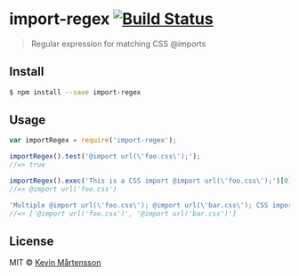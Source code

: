 # import-regex [![Build Status](https://travis-ci.org/kevva/import-regex.svg?branch=master)](https://travis-ci.org/kevva/import-regex)

> Regular expression for matching CSS @imports

## Install

```sh
$ npm install --save import-regex
```

## Usage

```js
var importRegex = require('import-regex');

importRegex().test('@import url(\'foo.css\');');
//=> true

importRegex().exec('This is a CSS import @import url(\'foo.css\');')[0].trim();
//=> @import url('foo.css')

'Multiple @import url(\'foo.css\'); @import url(\'bar.css\'); CSS imports'.match(importRegex());
//=> ['@import url('foo.css')', '@import url('bar.css')']
```

## License

MIT © [Kevin Mårtensson](http://kevinmartensson.com)
